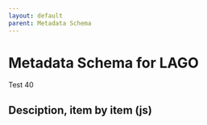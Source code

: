 ```yaml
---
layout: default
parent: Metadata Schema
---
```


# Metadata Schema for LAGO

Test 40

## Desciption, item by item (js) 

<script src="https://code.jquery.com/jquery-3.2.1.min.js"></script>
<script>
$().ready(function(){
    $.getJSON( "/DMP/schema/prueba.jsonld", function( data ) {
	        //$('#text').html(data["@graph"][3]["@id"]);  
	        $('#text').html("hola")  
        	//var graphelements = data["@graph"];
		// iterate 
		//for (i=1; i<=2; i++) {
		    	// var id=data["@graph"][i]["@id"];
			// append a <li> list items
		//	$('#text').append(i);
		//}		

    });
});
</script>
 
<div id="text"></div>




